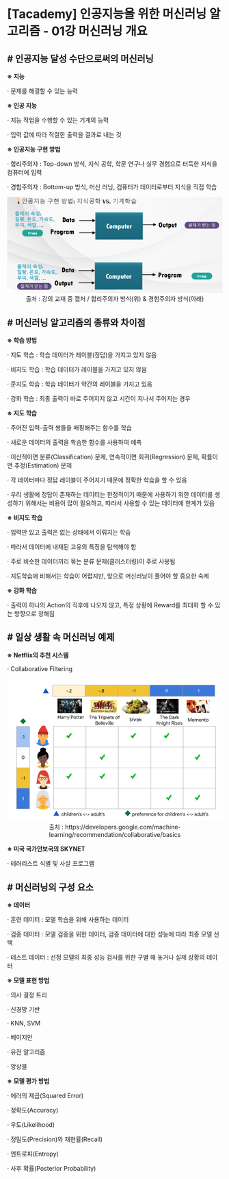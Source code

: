 ﻿

# ﻿[Tacademy] 인공지능을 위한 머신러닝 알고리즘 - 01강 머신러닝 개요



## **# 인공지능 달성 수단으로써의 머신러닝**

**※ 지능**

  · 문제를 해결할 수 있는 능력



**※ 인공 지능**

  · 지능 작업을 수행할 수 있는 기계의 능력

  · 입력 값에 따라 적절한 출력을 결과로 내는 것



**※ 인공지능 구현 방법**

  · 합리주의자 : Top-down 방식, 지식 공학, 학문 연구나 실무 경험으로 터득한 지식을 컴퓨터에 입력

  · 경험주의자 : Bottom-up 방식, 머신 러닝, 컴퓨터가 데이터로부터 지식을 직접 학습



<img src='img/01_01.png'>

<center>출처 : 강의 교재 중 캡처 / 합리주의자 방식(위) & 경험주의자 방식(아래)</center>



## **# 머신러닝 알고리즘의 종류와 차이점**

**※ 학습 방법**

  · 지도 학습 : 학습 데이터가 레이블(정답)을 가지고 있지 않음

  · 비지도 학습 : 학습 데이터가 레이블을 가지고 있지 않음

  · 준지도 학습 : 학습 데이터가 약간의 레이블을 가지고 있음

  · 강화 학습 : 최종 출력이 바로 주어지지 않고 시간이 지나서 주어지는 경우



**※ 지도 학습**

  · 주어진 입력-출력 쌍들을 매핑해주는 함수를 학습

  · 새로운 데이터의 출력을 학습한 함수를 사용하여 예측

  · 이산적이면 분류(Classification) 문제, 연속적이면 회귀(Regression) 문제, 확률이면 추정(Estimation) 문제

  · 각 데이터마다 정답 레이블이 주어지기 때문에 정확한 학습을 할 수 있음

  · 우리 생활에 정답이 존재하는 데이터는 한정적이기 때문에 사용하기 위한 데이터를 생성하기 위해서는 비용이 많이 필요하고, 따라서 사용할 수 있는 데이터에 한계가 있음



**※ 비지도 학습**

  · 입력만 있고 출력은 없는 상태에서 이뤄지는 학습

  · 따라서 데이터에 내재된 고유의 특징을 탐색해야 함

  · 주로 비슷한 데이터끼리 묶는 분류 문제(클러스터링)이 주로 사용됨

  · 지도학습에 비해서는 학습이 어렵지만, 앞으로 머신러닝이 풀어야 할 중요한 숙제



**※ 강화 학습**

  · 출력이 하나의 Action의 직후에 나오지 않고, 특정 상황에 Reward를 최대화 할 수 있는 방향으로 정해짐



## **# 일상 생활 속 머신러닝 예제**

**※ Netflix의 추천 시스템**

  · Collaborative Filtering



<img src='img/01_02.png'>

<center>출처 : https://developers.google.com/machine-learning/recommendation/collaborative/basics</center>



**※ 미국 국가안보국의 SKYNET**

  · 테러리스트 식별 및 사살 프로그램



## **# 머신러닝의 구성 요소**

**※ 데이터**

  · 훈련 데이터 : 모델 학습을 위해 사용하는 데이터

  · 검증 데이터 : 모델 검증을 위한 데이터, 검증 데이터에 대한 성능에 따라 최종 모델 선택

  · 테스트 데이터 : 선정 모델의 최종 성능 검사를 위한 구별 해 놓거나 실제 상황의 데이터



**※ 모델 표현 방법**

  · 의사 결정 트리

  · 신경망 기반

  · KNN, SVM

  · 베이지안

  · 유전 알고리즘

  · 앙상블



**※ 모델 평가 방법**

  · 에러의 제곱(Squared Error)

  · 정확도(Accuracy)

  · 우도(Likelihood)

  · 정밀도(Precision)와 재현률(Recall)

  · 엔트로피(Entropy)

  · 사후 확률(Posterior Probability)

﻿